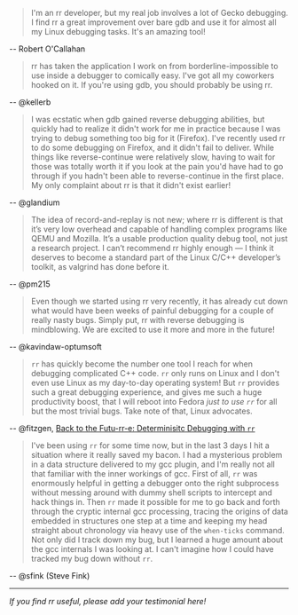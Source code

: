> I'm an rr developer, but my real job involves a lot of Gecko debugging. I find rr a great improvement over bare gdb and use it for almost all my Linux debugging tasks. It's an amazing tool!

  -- Robert O'Callahan

> rr has taken the application I work on from borderline-impossible to use inside a debugger to comically easy. I've got all my coworkers hooked on it. If you're using gdb, you should probably be using rr.

  -- @kellerb

> I was ecstatic when gdb gained reverse debugging abilities, but quickly had to realize it didn't work for me in practice because I was trying to debug something too big for it (Firefox). I've recently used rr to do some debugging on Firefox, and it didn't fail to deliver.
> While things like reverse-continue were relatively slow, having to wait for those was totally worth it if you look at the pain you'd have had to go through if you hadn't been able to reverse-continue in the first place.
> My only complaint about rr is that it didn't exist earlier!

  -- @glandium

> The idea of record-and-replay is not new; where rr is different is that it’s very low overhead and capable of handling complex programs like QEMU and Mozilla. It’s a usable production quality debug tool, not just a research project. I can’t recommend rr highly enough — I think it deserves to become a standard part of the Linux C/C++ developer’s toolkit, as valgrind has done before it.

  -- @pm215

> Even though we started using rr very recently, it has already cut down what would have been weeks of painful debugging for a couple of really nasty bugs.  Simply put, rr with reverse debugging is mindblowing.  We are excited to use it more and more in the future!

  -- @kavindaw-optumsoft

> `rr` has quickly become the number one tool I reach for when debugging complicated C++ code. `rr` only runs on Linux and I don't even use Linux as my day-to-day operating system! But `rr` provides such a great debugging experience, and gives me such a huge productivity boost, that I will reboot into Fedora *just to use `rr`* for all but the most trivial bugs. Take note of that, Linux advocates.

  -- @fitzgen, [Back to the Futu-rr-e: Determinisitc Debugging with `rr`](http://fitzgeraldnick.com/weblog/64/)

> I've been using `rr` for some time now, but in the last 3 days I hit a situation where it really saved my bacon. I had a mysterious problem in a data structure delivered to my gcc plugin, and I'm really not all that familiar with the inner workings of gcc. First of all, `rr` was enormously helpful in getting a debugger onto the right subprocess without messing around with dummy shell scripts to intercept and hack things in. Then `rr` made it possible for me to go back and forth through the cryptic internal gcc processing, tracing the origins of data embedded in structures one step at a time and keeping my head straight about chronology via heavy use of the `when-ticks` command. Not only did I track down my bug, but I learned a huge amount about the gcc internals I was looking at. I can't imagine how I could have tracked my bug down without `rr`.

  -- @sfink (Steve Fink)

***
_If you find rr useful, please add your testimonial here!_